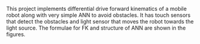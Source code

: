 This project implements differential drive forward kinematics of a mobile robot along with very simple ANN to avoid obstacles. It has touch sensors that detect the obstacles and light sensor that moves the robot towards the light source. The formulae for FK and structure of ANN are shown in the figures. 